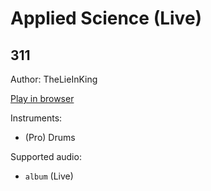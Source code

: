 # Applied Science \(Live\)

## 311

Author: TheLieInKing

[Play in browser](http://pages.cs.wisc.edu/~tolly/customs/other/applied-science)

Instruments:

  * (Pro) Drums

Supported audio:

  * `album` (Live)

